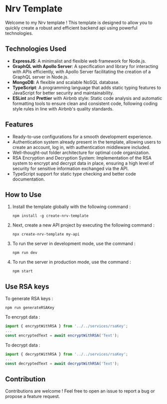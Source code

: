 # Nrv Template

Welcome to my Nrv template ! This template is designed to allow you to quickly create a robust and efficient backend api using powerful technologies.

## Technologies Used

- **ExpressJS**: A minimalist and flexible web framework for Node.js.
- **GraphQL with Apollo Server**: A specification and library for interacting with APIs efficiently, with Apollo Server facilitating the creation of a GraphQL server in Node.js.
- **MongoDB**: A flexible and scalable NoSQL database.
- **TypeScript**: A programming language that adds static typing features to JavaScript for better security and maintainability.
- **ESLint** and **Prettier** with Airbnb style: Static code analysis and automatic formatting tools to ensure clean and consistent code, following coding style rules in line with Airbnb's quality standards.

## Features

- Ready-to-use configurations for a smooth development experience.
- Authentication system already present in the template, allowing users to create an account, log in, with authentication middleware included.
- Well-thought-out folder architecture for optimal code organization.
- RSA Encryption and Decryption System: Implementation of the RSA system to encrypt and decrypt data in place, ensuring a high level of security for sensitive information exchanged via the API.
- TypeScript support for static type checking and better code documentation.

## How to Use

1. Install the template globally with the following command :
   ```
   npm install -g create-nrv-template
   ```

2. Next, create a new API project by executing the following command :
   ```
   npx create-nrv-template my-api
   ```

3. To run the server in development mode, use the command :
   ```
   npm run dev
   ```

4. To run the server in production mode, use the command :
   ```
   npm start
   ```

## Use RSA keys

To generate RSA keys :
   ```
   npm run generateRSAKey
   ```

To encrypt data :
   ```ts
   import { encryptWithRSA } from '../../services/rsaKey';
   ...
   const encryptedText = await encryptWithRSA('Text');
   ```

To decrypt data :
   ```ts
   import { decryptWithRSA } from '../../services/rsaKey';
   ...
   const decryptedText = await decryptWithRSA('Text');
   ```

## Contribution

Contributions are welcome ! Feel free to open an issue to report a bug or propose a feature request.
